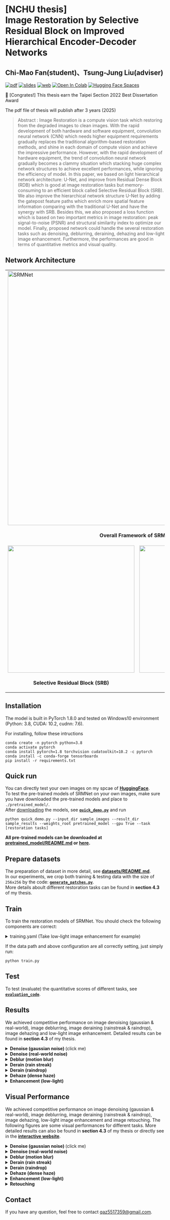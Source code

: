 # [NCHU thesis] <br />Image Restoration by Selective Residual Block on Improved Hierarchical Encoder-Decoder Networks  
<!-- 利用可選擇性殘差塊在改良式階層編解碼器網路實現影像修復 -->
## Chi-Mao Fan(student)、Tsung-Jung Liu(adviser)  
[![pdf](https://img.shields.io/badge/PDF-Paper-brightgreen)]() 
[![slides](https://img.shields.io/badge/Presentation-Slides-B762C1)](https://docs.google.com/presentation/d/1ZnCirRdhdY5rOoH_mKf1XFmlHRZtCktZ/edit?usp=sharing&ouid=108348190349543369603&rtpof=true&sd=true) 
[![web](https://img.shields.io/badge/Website-Project-orange)](https://tentativegithub.github.io/) 
[![Open In Colab](https://colab.research.google.com/assets/colab-badge.svg)](https://colab.research.google.com/drive/1Ce9NtVfnP9XvjzOrFeMIMo5yegb2Vc-a?usp=sharing) 
[![Hugging Face Spaces](https://img.shields.io/badge/%F0%9F%A4%97%20Hugging%20Face-Spaces-blue)](https://huggingface.co/spaces/52Hz/SRMNet_thesis)  

🎉 [Congrates!] This thesis earn the Taipei Section 2022 Best Dissertation Award  


The pdf file of thesis will publish after 3 years (2025)  
<!--范植貿(研究生)、劉宗榮(指導教授)  -->

> Abstract : Image Restoration is a compute vision task which restoring from the degraded images to clean images. With the rapid development of both hardware and software equipment, convolution neural network (CNN) which needs higher equipment requirements gradually replaces the traditional algorithm-based restoration methods, and shine in each domain of compute vision and achieve the impressive performance. However, with the rapid development of hardware equipment, the trend of convolution neural network gradually becomes a clammy situation which stacking huge complex network structures to achieve excellent performances, while ignoring the efficiency of model. In this paper, we based on light hierarchical network architecture: U-Net, and improve from Residual Dense Block (RDB) which is good at image restoration tasks but memory-consuming to an efficient block called Selective Residual Block (SRB). We also improve the hierarchical network structure U-Net by adding the gatepost feature paths which enrich more spatial feature information comparing with the traditional U-Net and have the synergy with SRB. Besides this, we also proposed a loss function which is based on two important metrics in image restoration: peak signal-to-noise (PSNR) and structural similarity index to optimize our model. Finally, proposed network could handle the several restoration tasks such as denoising, deblurring, deraining, dehazing and low-light image enhancement. Furthermore, the performances are good in terms of quantitative metrics and visual quality.
<!--影像修復是一種從劣化圖像，修復成乾淨圖像的一種電腦視覺任務，常見的圖像劣化種類包括: 雜訊、模糊、雨、霧和低光源等等。 隨著電腦軟硬體設備的快速發展，需要較高硬體設備需求的卷積神經網路(CNN)逐漸取代傳統以演算法為基礎的影像修復方法，並在電腦視覺中的各個領域都大放異彩，並到達了令人印象深刻的效果。 但因為硬體設備的快速發展，深度卷積神經網路的發展趨勢逐漸成為堆疊龐大的複雜網路或模塊架構，來達到卓越的效果而忽視網路效率的病態情況。 所以在這篇論文當中，我們將基於輕量型的階層式網路架構: U-Net為基底，並改良自影像修復任務中效果很好，但需消耗較大記憶體容量的殘差密集塊(RDB)，成為一種效率更高、且不會占據過多顯存的模塊稱為選擇性殘差塊(SRB)。 我們還改良了階層式網路架構U-Net，增加了門柱特徵路徑，稱為M-Net+。 我們提出的M-Net+相較於傳統U-Net，可以獲取更豐富的空間特徵資訊，並與SRB作結合達到相輔相成的效果。 除此之外，我們還提出了基於影像修復中相當重要的兩個評估指標: 峰值訊雜比(PSNR)與結構相似性(SSIM)的損失函數來優化我們網路模型。 最終我們提出的網路架構適用於影像修復中的去噪、去模糊、去雨、去霧與低光源的影像增強，並在定量指標與視覺質量上取得了非常不錯的成績。 -->

## Network Architecture  

<table>
  <tr>
    <td colspan="2"><img src = "https://i.imgur.com/ASazV7H.png" alt="SRMNet" width="800"> </td>  
  </tr>
  <tr>
    <td colspan="2"><p align="center"><b>Overall Framework of SRMNet</b></p></td>
  </tr>
  
  <tr>
    <td> <img src = "https://i.imgur.com/z6Vds87.png" width="400"> </td>
    <td> <img src = "https://i.imgur.com/eaLejBK.png" width="400"> </td>
  </tr>
  <tr>
    <td><p align="center"><b>Selective Residual Block (SRB)</b></p></td>
    <td><p align="center"> <b>Resizing Block (Pixel Shuffle)</b></p></td>
  </tr>
</table>

## Installation  
The model is built in PyTorch 1.8.0 and tested on Windows10 environment  
(Python: 3.8, CUDA: 10.2, cudnn: 7.6).  

For installing, follow these intructions
```
conda create -n pytorch python=3.8
conda activate pytorch
conda install pytorch=1.8 torchvision cudatoolkit=10.2 -c pytorch
conda install -c conda-forge tensorboardx
pip install -r requirements.txt
```

## Quick run  
You can directly test your own images on my spcae of [**HuggingFace**](https://huggingface.co/spaces/52Hz/SRMNet_thesis).  
To test the pre-trained models of SRMNet on your own images, make sure you have downloaded the pre-trained models and place to `./pretrained_model/`.  
After [downloading](pretrained_model/download_models.py) the models, see [**`quick_demo.py`**](quick_demo.py) and run  
```
python quick_demo.py --input_dir sample_images --result_dir sample_results --weights_root pretrained_model --gpu True --task [restoration tasks]
```
**All pre-trained models can be downloaded at [pretrained_model/README.md](pretrained_model/README.md) or [here](https://github.com/FanChiMao/SRMNet-thesis/releases/tag/v0.0).**  

## Prepare datasets  
The preparation of dataset in more detail, see [**datasets/README.md**](datasets/README.md).  
In our experiments, we crop both training & testing data with the size of `256x256` by the code: [**`generate_patches.py`**](generate_patches.py).  
More details aboult different restoration tasks can be found in **section 4.3** of my thesis.  

## Train  
To train the restoration models of SRMNet. You should check the following components are correct:  
<details>  
<summary>training.yaml (Take low-light image enhancement for example)  </summary>   
  
 ```
  # Training configuration
  GPU: [0,1,2,3]

  VERBOSE: False

  MODEL:
    MODE: 'Enhancement'

  # Optimization arguments.
  OPTIM:
    BATCH: 2
    EPOCHS: 200
    # EPOCH_DECAY: [10]
    LR_INITIAL: 2e-4
    LR_MIN: 1e-5
    # BETA1: 0.9

  TRAINING:
    VAL_AFTER_EVERY: 1
    RESUME: False
    TRAIN_PS: 256
    VAL_PS: 256
    TRAIN_DIR: './datasets/train/LOL/train'       # path to training data
    VAL_DIR: './datasets/train/LOL/test' # path to validation data
    SAVE_DIR: './checkpoints'           # path to save models and images
  ```
</details>  

If the data path and above configuration are all correctly setting, just simply run:  
```
python train.py
```  

## Test  
To test (evaluate) the quantitative scores of different tasks, see [**`evaluation_code`**](evaluation_code).  

## Results  
We achieved competitive performance on image denoising (gaussian & real-world), image deblurring, image deraining (rainstreak & raindrop), image dehazing and low-light image enhancement. Detailed results can be found in **section 4.3** of my thesis.  

<details>  
<summary><strong>Denoise (gaussian noise) </strong>(click me) </summary>  
<img src = "https://i.imgur.com/y370l6G.png" width="600">  
<img src = "https://i.imgur.com/FQZzaU6.png" width="600">  
</details>  
<details>  
<summary><strong>Denoise (real-world noise)</strong></summary>  
<img src = "https://i.imgur.com/NxBRuqS.png" width="600">  
</details>  
<details>  
<summary><strong>Deblur (motion blur)</strong></summary>  
<img src = "https://i.imgur.com/17DCXMD.png" width="600">  
</details>  
<details>  
<summary><strong>Derain (rain streak)</strong></summary>  
<img src = "https://i.imgur.com/EtYEt6X.png" width="600">  
<img src = "https://i.imgur.com/XIN4Xki.png" width="600">  
</details>  
<details>  
<summary><strong>Derain (raindrop)</strong></summary>  
<img src = "https://i.imgur.com/W2VDfYb.png" width="600">  
</details>  
<details>  
<summary><strong>Dehaze (dense haze)</strong></summary>  
<img src = "https://i.imgur.com/iVNjdjA.png" width="600">  
</details>  
<details>  
<summary><strong>Enhancement (low-light)</strong></summary>  
<img src = "https://i.imgur.com/SnZxW6g.png" width="600">  
</details>  

## Visual Performance  
We achieved competitive performance on image denoising (gaussian & real-world), image deblurring, image deraining (rainstreak & raindrop), image dehazing, low-light image enhancement and image retouching. The following figures are some visual performances for different tasks. More detailed results can also be found in **section 4.3** of my thesis or directly see in the [**interactive website**](https://tentativegithub.github.io/).  

<details>  
<summary><strong>Denoise (gaussian noise) </strong>(click me) </summary>  
<img src = "https://i.imgur.com/nA2XNCA.png">  
<img src = "https://i.imgur.com/VqaMIna.png">  
</details>  
<details>  
<summary><strong>Denoise (real-world noise)</strong></summary>  
<img src = "https://i.imgur.com/EjR675Q.png">  
<img src = "https://i.imgur.com/DDFSnWZ.png">  
</details>  
<details>  
<summary><strong>Deblur (motion blur)</strong></summary>  
<img src = "https://i.imgur.com/qvLDFXV.png">  
<img src = "https://i.imgur.com/NjDZ874.png">  
</details>  
<details>  
<summary><strong>Derain (rain streak)</strong></summary>  
<img src = "https://i.imgur.com/7vSmWKY.png">  
<img src = "https://i.imgur.com/EUc7H4B.png">  
</details>  
<details>  
<summary><strong>Derain (raindrop)</strong></summary>  
<img src = "https://i.imgur.com/fiOG2OH.png">  
<img src = "https://i.imgur.com/PVJM2BX.png">  
</details>  
<details>  
<summary><strong>Dehaze (dense haze)</strong></summary>  
<img src = "https://i.imgur.com/l7cXfPO.png">  
</details>  
<details>  
<summary><strong>Enhancement (low-light)</strong></summary>  
<img src = "https://i.imgur.com/wc93L6t.png">  
</details>  
<details>  
<summary><strong>Retouching</strong></summary>  
<img src = "https://i.imgur.com/9zhMqB6.png">  
<img src = "https://i.imgur.com/XyUeIE2.png">  
</details>  

## Contact  
If you have any question, feel free to contact qaz5517359@gmail.com.  
